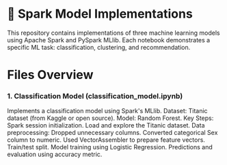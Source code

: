 # 📁 Spark Model Implementations

This repository contains implementations of three machine learning models using Apache Spark and PySpark MLlib. Each notebook demonstrates a specific ML task: classification, clustering, and recommendation.

# Files Overview
### 1. Classification Model (classification_model.ipynb)
Implements a classification model using Spark's MLlib.
Dataset: Titanic dataset (from Kaggle or open source).
Model: Random Forest.
Key Steps:
  Spark session initialization.
  Load and explore the Titanic dataset.
Data preprocessing:
  Dropped unnecessary columns.
  Converted categorical Sex column to numeric.
  Used VectorAssembler to prepare feature vectors.
Train/test split.
Model training using Logistic Regression.
Predictions and evaluation using accuracy metric.
